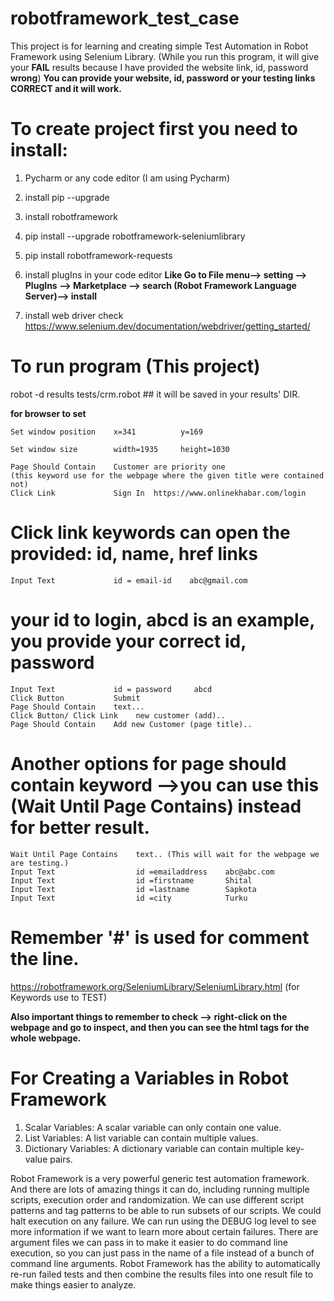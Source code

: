 # robotframework_test_case
This project is for learning and creating simple Test Automation in Robot Framework using Selenium Library.
(While you run this program, it will give your **FAIL** results because I have provided the website link, id, password **wrong**)
**You can provide your website, id, password or your testing links CORRECT and it will work.** 

# To create project first you need to install:
1. Pycharm or any code editor (I am using Pycharm)
2. install pip --upgrade
3. install robotframework
4. pip install --upgrade robotframework-seleniumlibrary
5. pip install robotframework-requests
6. install plugIns in your code editor
**Like Go to File menu--> setting --> PlugIns --> Marketplace --> search (Robot Framework Language Server)--> install**

7. install web driver  check https://www.selenium.dev/documentation/webdriver/getting_started/


# To run program (This project)
robot -d results tests/crm.robot    ## it will be saved in your results' DIR.


**for browser to set**
    
    Set window position    x=341          y=169

    Set window size        width=1935     height=1030

    Page Should Contain    Customer are priority one 
    (this keyword use for the webpage where the given title were contained not)
    Click Link             Sign In  https://www.onlinekhabar.com/login 
# Click link keywords can open the provided: id, name, href links
    Input Text             id = email-id    abc@gmail.com 
# your id to login, abcd is an example, you provide your correct id, password
    Input Text             id = password     abcd
    Click Button           Submit
    Page Should Contain    text...
    Click Button/ Click Link    new customer (add)..
    Page Should Contain    Add new Customer (page title)..
# Another options for page should contain keyword -->you can use this (Wait Until Page Contains) instead for better result. 
    Wait Until Page Contains    text.. (This will wait for the webpage we are testing.)
    Input Text                  id =emailaddress    abc@abc.com
    Input Text                  id =firstname       Shital
    Input Text                  id =lastname        Sapkota
    Input Text                  id =city            Turku
# Remember '#' is used for comment the line.
https://robotframework.org/SeleniumLibrary/SeleniumLibrary.html (for Keywords use to TEST)

**Also important things to remember to check --> right-click on the webpage and go to inspect, and then you can see the html tags for the whole webpage.**

# For Creating a Variables in Robot Framework
1. Scalar Variables: A scalar variable can only contain one value.
2. List Variables: A list variable can contain multiple values.
3. Dictionary Variables: A dictionary variable can contain multiple key-value pairs.

Robot Framework is a very powerful generic test automation framework. 
And there are lots of amazing things it can do, including running multiple scripts, execution order and randomization.
We can use different script patterns and tag patterns to be able to run subsets of our scripts. 
We could halt execution on any failure. We can run using the DEBUG log level to see more information if we want to learn more about certain failures. 
There are argument files we can pass in to make it easier to do command line execution, so you can just pass in the name of a file instead of a bunch of command line arguments.
Robot Framework has the ability to automatically re-run failed tests and then combine the results files into one result file to make things easier to analyze.

